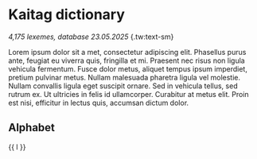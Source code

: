 # Kaitag dictionary

*4,175 lexemes, database 23.05.2025* {.tw:text-sm}

Lorem ipsum dolor sit a met, consectetur adipiscing elit. Phasellus purus ante, feugiat eu viverra quis, fringilla et mi. Praesent nec risus non ligula vehicula fermentum. Fusce dolor metus, aliquet tempus ipsum imperdiet, pretium pulvinar metus. Nullam malesuada pharetra ligula vel molestie. Nullam convallis ligula eget suscipit ornare. Sed in vehicula tellus, sed rutrum ex. Ut ultricies in felis id ullamcorper. Curabitur at metus elit. Proin est nisi, efficitur in lectus quis, accumsan dictum dolor.

## Alphabet

<script setup>
import { alphabet } from '../../.vitepress/config/alphabet';
</script>

<div class='letters tw:flex tw:flex-wrap tw:capitalize'>
    <a v-for="l in alphabet" :href='"./"+l' class="tw:p-2">{{ l }}</a>
</div>
